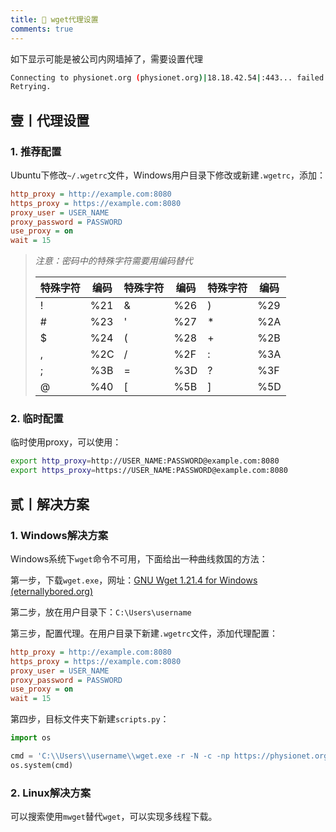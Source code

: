 ```yaml
---
title: 🎯 wget代理设置
comments: true
---
```



如下显示可能是被公司内网墙掉了，需要设置代理

```bash
Connecting to physionet.org (physionet.org)|18.18.42.54|:443... failed: Resource temporarily unavailable.
Retrying.
```

## 壹丨代理设置

### 1. 推荐配置

Ubuntu下修改`~/.wgetrc`文件，Windows用户目录下修改或新建`.wgetrc`，添加：

```ini
http_proxy = http://example.com:8080
https_proxy = https://example.com:8080
proxy_user = USER_NAME
proxy_password = PASSWORD
use_proxy = on
wait = 15
```

> *注意：密码中的特殊字符需要用编码替代*
>
> | 特殊字符 | 编码 | 特殊字符 | 编码 | 特殊字符 | 编码 |
> | -------- | ---- | -------- | ---- | -------- | ---- |
> | !        | %21  | &        | %26  | )        | %29  |
> | #        | %23  | '        | %27  | *        | %2A  |
> | $        | %24  | (        | %28  | +        | %2B  |
> | ,        | %2C  | /        | %2F  | :        | %3A  |
> | ;        | %3B  | =        | %3D  | ?        | %3F  |
> | @        | %40  | [        | %5B  | ]        | %5D  |

### 2. 临时配置

临时使用proxy，可以使用：

```bash
export http_proxy=http://USER_NAME:PASSWORD@example.com:8080
export https_proxy=https://USER_NAME:PASSWORD@example.com:8080
```

## 贰丨解决方案

### 1. Windows解决方案

Windows系统下`wget`命令不可用，下面给出一种曲线救国的方法：

第一步，下载`wget.exe`，网址：[GNU Wget 1.21.4 for Windows (eternallybored.org)](https://eternallybored.org/misc/wget/)

第二步，放在用户目录下：`C:\Users\username`

第三步，配置代理。在用户目录下新建`.wgetrc`文件，添加代理配置：

```ini
http_proxy = http://example.com:8080
https_proxy = https://example.com:8080
proxy_user = USER_NAME
proxy_password = PASSWORD
use_proxy = on
wait = 15
```

第四步，目标文件夹下新建`scripts.py`：

```python
import os

cmd = 'C:\\Users\\username\\wget.exe -r -N -c -np https://physionet.org/files/mimic3wdb-matched/1.0/'
os.system(cmd)
```

### 2. Linux解决方案

可以搜索使用`mwget`替代`wget`，可以实现多线程下载。